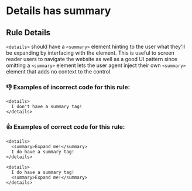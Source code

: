 # Details has summary

## Rule Details
`<details>` should have a `<summary>` element hinting to the user what they'll be expanding by interfacing with the element. This is useful to screen reader users to navigate the website as well as a good UI pattern since omitting a `<summary>` element lets the user agent inject their own `<summary>` element that adds no context to the control.

### 👎 Examples of **incorrect** code for this rule:

```erb
<details>
  I don't have a summary tag!
</details>
```

### 👍 Examples of **correct** code for this rule:

```erb
<details>
  <summary>Expand me!</summary>
  I do have a summary tag!
</details>
````

```erb
<details>
  I do have a summary tag!
  <summary>Expand me!</summary>
</details>
````
